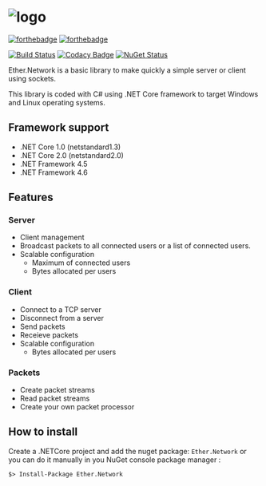 # ![logo](https://raw.githubusercontent.com/Eastrall/Ether.Network/develop/banner.png)

[![forthebadge](http://forthebadge.com/images/badges/made-with-c-sharp.svg)](http://forthebadge.com)
[![forthebadge](http://forthebadge.com/images/badges/built-with-love.svg)](http://forthebadge.com)

[![Build Status](https://travis-ci.org/Eastrall/Ether.Network.svg?branch=develop)](https://travis-ci.org/Eastrall/Ether.Network)
[![Codacy Badge](https://api.codacy.com/project/badge/Grade/e84d77087d6940f79061799383cc1432)](https://www.codacy.com/app/Eastrall/Ether.Network?utm_source=github.com&amp;utm_medium=referral&amp;utm_content=Eastrall/Ether.Network&amp;utm_campaign=Badge_Grade)
[![NuGet Status](https://img.shields.io/nuget/v/Ether.Network.svg)](https://www.nuget.org/packages/Ether.Network/)

Ether.Network is a basic library to make quickly a simple server or client using sockets.

This library is coded with C# using .NET Core framework to target Windows and Linux operating systems.

## Framework support

- .NET Core 1.0 (netstandard1.3)
- .NET Core 2.0 (netstandard2.0)
- .NET Framework 4.5
- .NET Framework 4.6

## Features

### Server

- Client management
- Broadcast packets to all connected users or a list of connected users.
- Scalable configuration
	- Maximum of connected users
	- Bytes allocated per users

### Client

- Connect to a TCP server
- Disconnect from a server
- Send packets
- Receieve packets
- Scalable configuration
	- Bytes allocated per users

### Packets
- Create packet streams
- Read packet streams
- Create your own packet processor

## How to install

Create a .NETCore project and add the nuget package: `Ether.Network` or you can do it manually in you NuGet console package manager :

```
$> Install-Package Ether.Network
```
